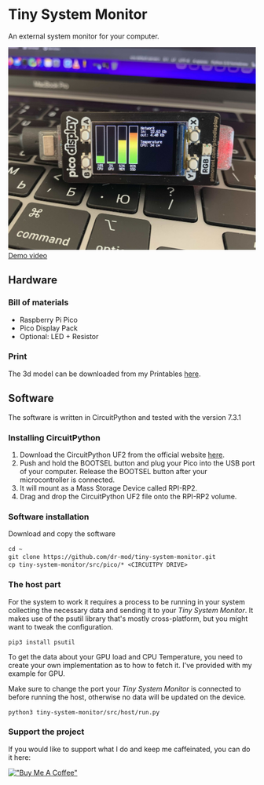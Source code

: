 # Tiny System Monitor

An external system monitor for your computer.

![](docs/screenshot.jpg)
[Demo video](https://twitter.com/dr2mod/status/1557773285022203904)

## Hardware

### Bill of materials

* Raspberry Pi Pico
* Pico Display Pack
* Optional: LED + Resistor

### Print

The 3d model can be downloaded from my Printables [here](https://www.printables.com/social/306904-dmytro-panin/models).

## Software

The software is written in CircuitPython and tested with the version 7.3.1

### Installing CircuitPython

1. Download the CircuitPython UF2 from the official website [here](https://circuitpython.org/board/raspberry_pi_pico/).
2. Push and hold the BOOTSEL button and plug your Pico into the USB port of your computer. Release the BOOTSEL button
   after your microcontroller is connected.
3. It will mount as a Mass Storage Device called RPI-RP2.
4. Drag and drop the CircuitPython UF2 file onto the RPI-RP2 volume.

### Software installation

Download and copy the software

```shell
cd ~
git clone https://github.com/dr-mod/tiny-system-monitor.git
cp tiny-system-monitor/src/pico/* <CIRCUITPY DRIVE>
```

### The host part

For the system to work it requires a process to be running in your system collecting the necessary data and sending it to
your _Tiny System Monitor_. It makes use of the psutil library that's mostly cross-platform, but you might want to tweak the configuration.

```shell
pip3 install psutil
```

To get the data about your GPU load and CPU Temperature, you need to create your own implementation as to how to fetch it. I've provided with my example for GPU. 

Make sure to change the port your _Tiny System Monitor_ is connected to before running the host, otherwise no data will be updated on the device.
```shell
python3 tiny-system-monitor/src/host/run.py
```

### Support the project

If you would like to support what I do and keep me caffeinated, you can do it here:

[!["Buy Me A Coffee"](https://www.buymeacoffee.com/assets/img/custom_images/orange_img.png)](https://www.buymeacoffee.com/drmod)
